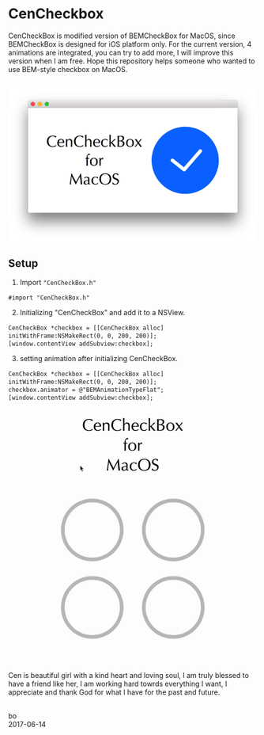 # CenCheckbox

CenCheckBox is modified version of BEMCheckBox for MacOS, since BEMCheckBox is designed for iOS platform only. For the current version, 4 animations are integrated, you can try to add more, I will improve this version when I am free. Hope this repository helps someone who wanted to use BEM-style checkbox on MacOS.<br /><br />

<p align="center"> 
<img src="https://github.com/ZHANGneuro/CenCheckbox/blob/master/Screenshot.png">
</p>


## Setup
1. Import ```"CenCheckBox.h"```
```Objective C
#import "CenCheckBox.h"
```


2. Initializing "CenCheckBox" and add it to a NSView. 
```Objective C
CenCheckBox *checkbox = [[CenCheckBox alloc] initWithFrame:NSMakeRect(0, 0, 200, 200)];
[window.contentView addSubview:checkbox];
```

3. setting animation after initializing CenCheckBox.
```Objective C
CenCheckBox *checkbox = [[CenCheckBox alloc] initWithFrame:NSMakeRect(0, 0, 200, 200)];
checkbox.animator = @"BEMAnimationTypeFlat";
[window.contentView addSubview:checkbox];
```
<p align="center"> <p align="center"> 

<img src="https://github.com/ZHANGneuro/CenCheckbox/blob/master/Screen_Recording.gif">
</p>

<br /><br />
Cen is beautiful girl with a kind heart and loving soul, I am truly blessed to have a friend like her, I am working hard towrds everything I want, I appreciate and thank God for what I have for the past and future. 
<br /><br />

bo <br />
2017-06-14

